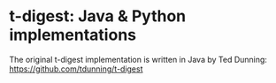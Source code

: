 # t-digest: Java & Python implementations

The original t-digest implementation is written in Java by
Ted Dunning: <https://github.com/tdunning/t-digest>


